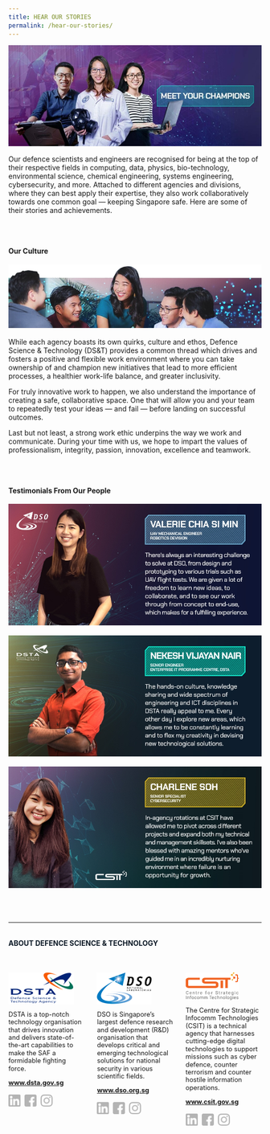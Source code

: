 ```yaml
---
title: HEAR OUR STORIES
permalink: /hear-our-stories/
---
```

<style>
	a[target="_blank"]:after,.float-buttons{
	display:none;}

	.split{
	display:flex;
	}
	
	@media only screen and (min-width:768px){
	.split img{
		display:flex;
	width:50%;
	}
	}

	@media only screen and (max-width:767px){
	.split{
	flex-direction:column;

	}
	}
	
</style>
<style>
	a[target="_blank"]:after{display:none;}
</style>


![Hear our story](/images/stories/Stories_Banner.jpg)
<p style="margin-bottom:4rem;">Our defence scientists and engineers are recognised for being at the top of their respective fields in computing, data, physics, bio-technology, environmental science, chemical engineering, systems engineering, cybersecurity, and more. Attached to different agencies and divisions, where they can best apply their expertise, they also work collaboratively towards one common goal — keeping Singapore safe. Here are some of their stories and achievements.</p>

<h4 style="font-weight:bold;margin-top:2rem;">Our Culture</h4>
<img src="images/stories/Stories_Culture.jpg"/>

<p style="margin-top:1rem;">While each agency boasts its own quirks, culture and ethos, Defence Science & Technology (DS&T) provides a common thread which drives and fosters a positive and flexible work environment where you can take ownership of and champion new initiatives that lead to more efficient processes, a healthier work-life balance, and greater inclusivity. </p>
<p>
For truly innovative work to happen, we also understand the importance of creating a safe, collaborative space. One that will allow you and your team to repeatedly test your ideas — and fail — before landing on successful outcomes. 
</p>
<p>
Last but not least, a strong work ethic underpins the way we work and communicate. During your time 
with us, we hope to impart the values of professionalism, integrity, passion, innovation, excellence 
and teamwork. 
</p>
<h4 style="font-weight:bold;margin-top:4rem;">Testimonials From Our People</h4>

<div class="split" style="margin-bottom:1.25rem;">
<img src="images/stories/testi-dso_a-2x.jpg" />
<img src="images/stories/testi-dso_b-2x.jpg" />
</div>


<div class="split" style="margin-bottom:1.25rem;">
<img src="images/stories/testi-dsta_a-2x.jpg" />
<img src="images/stories/testi-dsta_b-2x.jpg" />
</div>

<div class="split" style="margin-bottom:1.25rem;">
<img src="images/stories/testi-csit_a-2x.jpg" />
<img src="images/stories/testi-csit_b-2x.jpg" />
</div>


<br><br>
<hr>


<h4  style="font-weight:bold;margin-top:2rem;color:#0C1926;">ABOUT DEFENCE SCIENCE & TECHNOLOGY</h4>

<style>
	.dst-3-col{display:flex;justify-content:space-between;}
	.dst-col{display:flex;width:30%;flex-direction:column;}
	.dst-col img{
	width:fit-content;
	margin:2rem 0 0 0;
	}
	
	@media (max-width:767px){
	.dst-3-col{
		flex-direction:column;
	}
	
	.dst-col{
	width:100%;}
	}
	
	.social-icon{
	width:24px;
	height:24px;}
	
	.dst-3-col p, .dst-3-col a{
	font-size:0.8rem;line-height:1.2;
	}
	
	.dst-3-col a{
	font-weight:bold;
	}
	
	a.site-url{
	margin:0;
	}
	
	img.social-icon{
	margin-top:1rem;}
	
	.social{
	display:flex;}
	
	.social > a{
	margin:0 8px 0 0;
	}
	
</style>

<div class="dst-3-col">
	<div class="dst-col">
		<img src="/images/dsta-logo-DTCareers.png" style=""/>
			<p >DSTA is a top-notch technology organisation that drives innovation and delivers state-of-the-art capabilities to make the SAF a formidable fighting force.</p>
			<a href="https://www.dsta.gov.sg/home" target="_blank" class="site-url">www.dsta.gov.sg</a>
		<div class="social">
			<a href="https://www.linkedin.com/company/dsta/" target="_blank">
				<img src="/images/icons/linkedin.svg" class="social-icon" />
			</a>
			<a href="https://www.facebook.com/SingaporeDSTA" target="_blank">
				<img src="/images/icons/facebook.svg" class="social-icon" />
			</a>
			<a href="https://www.instagram.com/singaporedsta" target="_blank">
				<img src="/images/icons/instagram.svg" class="social-icon" />
			</a>
		</div>
	</div>
	<div class="dst-col">
		<img src="/images/dso-logo.png" style=""/>
			<p>DSO is Singapore’s largest defence research and development (R&D) organisation that develops critical and emerging technological solutions for national security in various scientific fields. 
</p>
			<a href="https://www.dso.org.sg" class="site-url" target="_blank">www.dso.org.sg</a>
		<div class="social">
			<a href="https://www.linkedin.com/company/dso-national-laboratories" target="_blank">
				<img src="/images/icons/linkedin.svg" class="social-icon" />
			</a>
			<a href="https://www.facebook.com/dso.sg/" target="_blank">
				<img src="/images/icons/facebook.svg" class="social-icon" />
			</a>
			<a href="https://www.instagram.com/discoverdso/" target="_blank">
				<img src="/images/icons/instagram.svg" class="social-icon" />
			</a>
		</div>
	</div>
	<div class="dst-col">
<img src="/images/csit-logo.png" style=""/>
<p>The Centre for Strategic Infocomm Technologies (CSIT) is a technical agency that harnesses cutting-edge digital technologies to support missions such as cyber defence, counter terrorism and counter hostile information operations.</p>
<a href="https://www.csit.gov.sg" target="_blank" class="site-url">www.csit.gov.sg</a>
<div class="social">
<a href="https://www.linkedin.com/company/centre-for-strategic-infocomm-technologies/" target="_blank">
<img src="/images/icons/linkedin.svg" class="social-icon" />
</a>
<a href="https://www.facebook.com/csitsg/" target="_blank">
<img src="/images/icons/facebook.svg" class="social-icon" />
</a>
<a href="https://www.instagram.com/csitsg" target="_blank">
<img src="/images/icons/instagram.svg" class="social-icon" />
</a>
</div>
</div>
</div>